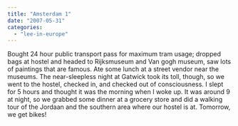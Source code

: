 ```yaml
---
title: "Amsterdam 1"
date: "2007-05-31"
categories: 
  - "lee-in-europe"
---
```


Bought 24 hour public transport pass for maximum tram usage; dropped bags at hostel and headed to Rijksmuseum and Van gogh museum, saw lots of paintings that are famous. Ate some lunch at a street vendor near the museums. The near-sleepless night at Gatwick took its toll, though, so we went to the hostel, checked in, and checked out of consciousness. I slept for 5 hours and thought it was the morning when I woke up. It was around 9 at night, so we grabbed some dinner at a grocery store and did a walking tour of the Jordaan and the southern area where our hostel is at. Tomorrow, we get bikes!
